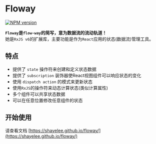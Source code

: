 # Floway

[![NPM version](https://img.shields.io/npm/v/floway.svg?shayeLee=who)](https://www.npmjs.com/package/floway)

**`Floway`是`flow-way`的简写，意为数据流的流动轨道！**<br>
她是`RxJS v6`的扩展库，主要功能是作为`React`应用的状态(数据流)管理工具。

## 特点

- 提供了 `state` 操作符来创建和定义状态数据
- 提供了 `subscription` 装饰器使React视图组件可以响应状态的变化
- 使用 `dispatch action` 的模式来更新状态
- 使用`RxJS`的操作符来动态计算状态(类似计算属性)
- 多个组件可以共享状态数据
- 可以在任意位置修改任意组件的状态

## 开始使用

请查看文档 [https://shayelee.github.io/floway/](https://shayelee.github.io/floway/)

